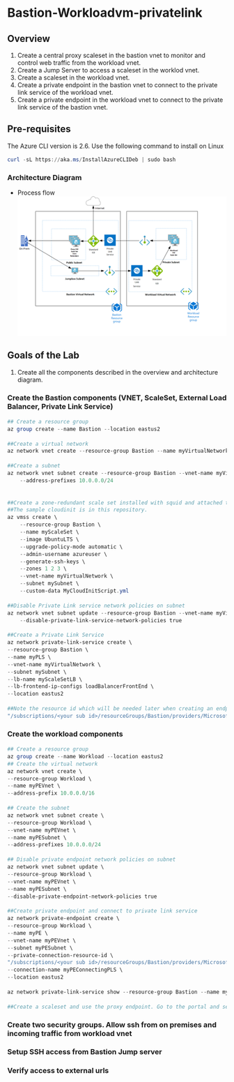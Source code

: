 # Bastion-Workloadvm-privatelink
## Overview

1) Create a central proxy scaleset in the bastion vnet to monitor and control web traffic from the workload vnet. 
2) Create a Jump Server to access a scaleset in the worklod vnet. 
3) Create a scaleset in the workload vnet. 
4) Create a private endpoint in the bastion vnet to connect to the private link service of the workload vnet. 
5) Create a private endpoint in the workload vnet to connect to the private link service of the bastion vnet.  

## Pre-requisites 
The Azure CLI version is 2.6. Use the following command to install on Linux
```powershell
curl -sL https://aka.ms/InstallAzureCLIDeb | sudo bash 
```
### Architecture Diagram
* Process flow ![alt text](https://github.com/preddy727/Bastion-Workloadvm-privatelink/blob/master/architecture.png)

## Goals of the Lab
1. Create all the components described in the overview and architecture diagram.    

### Create the Bastion components (VNET, ScaleSet, External Load Balancer, Private Link Service) 
```powershell 
## Create a resource group 
az group create --name Bastion --location eastus2

##Create a virtual network 
az network vnet create --resource-group Bastion --name myVirtualNetwork --address-prefix 10.0.0.0/16

##Create a subnet 
az network vnet subnet create --resource-group Bastion --vnet-name myVirtualNetwork --name mySubnet \
    --address-prefixes 10.0.0.0/24


##Create a zone-redundant scale set installed with squid and attached to external load balancer. 
##The sample cloudinit is in this repository. 
az vmss create \
    --resource-group Bastion \
    --name myScaleSet \
    --image UbuntuLTS \
    --upgrade-policy-mode automatic \
    --admin-username azureuser \
    --generate-ssh-keys \
    --zones 1 2 3 \
    --vnet-name myVirtualNetwork \
    --subnet mySubnet \
    --custom-data MyCloudInitScript.yml
    
##Disable Private Link service network policies on subnet
az network vnet subnet update --resource-group Bastion --vnet-name myVirtualNetwork --name mySubnet \
    --disable-private-link-service-network-policies true

##Create a Private Link Service 
az network private-link-service create \
--resource-group Bastion \
--name myPLS \
--vnet-name myVirtualNetwork \
--subnet mySubnet \
--lb-name myScaleSetLB \
--lb-frontend-ip-configs loadBalancerFrontEnd \
--location eastus2 

##Note the resource id which will be needed later when creating an endpoint in the workload VNET 
"/subscriptions/<your sub id>/resourceGroups/Bastion/providers/Microsoft.Network/privateLinkServices/myPLS"
```

### Create the workload components 
```powershell
## Create a resource group 
az group create --name Workload --location eastus2
## Create the virtual network 
az network vnet create \
--resource-group Workload \
--name myPEVnet \
--address-prefix 10.0.0.0/16

## Create the subnet 
az network vnet subnet create \
--resource-group Workload \
--vnet-name myPEVnet \
--name myPESubnet \
--address-prefixes 10.0.0.0/24

## Disable private endpoint network policies on subnet 
az network vnet subnet update \
--resource-group Workload \
--vnet-name myPEVnet \
--name myPESubnet \
--disable-private-endpoint-network-policies true

##Create private endpoint and connect to private link service 
az network private-endpoint create \
--resource-group Workload \
--name myPE \
--vnet-name myPEVnet \
--subnet myPESubnet \
--private-connection-resource-id \
"/subscriptions/<your sub id>/resourceGroups/Bastion/providers/Microsoft.Network/privateLinkServices/myPLS" \
--connection-name myPEConnectingPLS \
--location eastus2

az network private-link-service show --resource-group Bastion --name myPLS

##Create a scaleset and use the proxy endpoint. Go to the portal and search for myPE. Record the private ip address.  

```
### Create two security groups. Allow ssh from on premises and incoming traffic from workload vnet 

### Setup SSH access from Bastion Jump server

### Verify access to external urls

